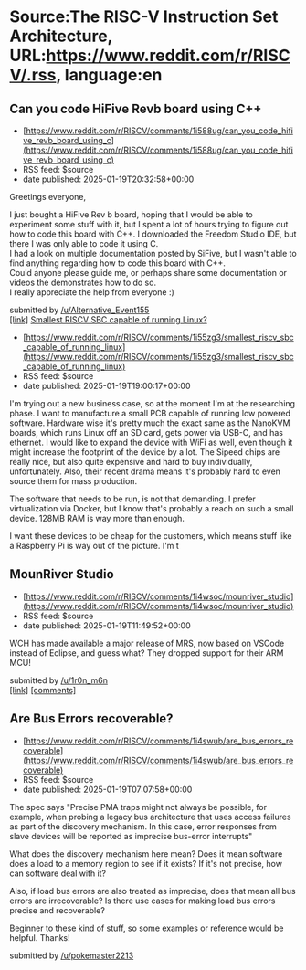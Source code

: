 # Source:The RISC-V Instruction Set Architecture, URL:https://www.reddit.com/r/RISCV/.rss, language:en

## Can you code HiFive Revb board using C++
 - [https://www.reddit.com/r/RISCV/comments/1i588ug/can_you_code_hifive_revb_board_using_c](https://www.reddit.com/r/RISCV/comments/1i588ug/can_you_code_hifive_revb_board_using_c)
 - RSS feed: $source
 - date published: 2025-01-19T20:32:58+00:00

<!-- SC_OFF --><div class="md"><p>Greetings everyone,</p> <p>I just bought a HiFive Rev b board, hoping that I would be able to experiment some stuff with it, but I spent a lot of hours trying to figure out how to code this board with C++. I downloaded the Freedom Studio IDE, but there I was only able to code it using C.<br/> I had a look on multiple documentation posted by SiFive, but I wasn&#39;t able to find anything regarding how to code this board with C++.<br/> Could anyone please guide me, or perhaps share some documentation or videos the demonstrates how to do so.<br/> I really appreciate the help from everyone :)</p> </div><!-- SC_ON --> &#32; submitted by &#32; <a href="https://www.reddit.com/user/Alternative_Event155"> /u/Alternative_Event155 </a> <br/> <span><a href="https://www.reddit.com/r/RISCV/comments/1i588ug/can_you_code_hifive_revb_board_using_c/">[link]</a></span> &#32; <span><a href="https://www.reddit.com/r/RISCV/comments/1i588ug/can_you_code_hifive_revb_board_u

## Smallest RISCV SBC capable of running Linux?
 - [https://www.reddit.com/r/RISCV/comments/1i55zg3/smallest_riscv_sbc_capable_of_running_linux](https://www.reddit.com/r/RISCV/comments/1i55zg3/smallest_riscv_sbc_capable_of_running_linux)
 - RSS feed: $source
 - date published: 2025-01-19T19:00:17+00:00

<!-- SC_OFF --><div class="md"><p>I&#39;m trying out a new business case, so at the moment I&#39;m at the researching phase. I want to manufacture a small PCB capable of running low powered software. Hardware wise it&#39;s pretty much the exact same as the NanoKVM boards, which runs Linux off an SD card, gets power via USB-C, and has ethernet. I would like to expand the device with WiFi as well, even though it might increase the footprint of the device by a lot. The Sipeed chips are really nice, but also quite expensive and hard to buy individually, unfortunately. Also, their recent drama means it&#39;s probably hard to even source them for mass production.</p> <p>The software that needs to be run, is not that demanding. I prefer virtualization via Docker, but I know that&#39;s probably a reach on such a small device. 128MB RAM is way more than enough.</p> <p>I want these devices to be cheap for the customers, which means stuff like a Raspberry Pi is way out of the picture. I&#39;m t

## MounRiver Studio
 - [https://www.reddit.com/r/RISCV/comments/1i4wsoc/mounriver_studio](https://www.reddit.com/r/RISCV/comments/1i4wsoc/mounriver_studio)
 - RSS feed: $source
 - date published: 2025-01-19T11:49:52+00:00

<!-- SC_OFF --><div class="md"><p>WCH has made available a major release of MRS, now based on VSCode instead of Eclipse, and guess what? They dropped support for their ARM MCU!</p> </div><!-- SC_ON --> &#32; submitted by &#32; <a href="https://www.reddit.com/user/1r0n_m6n"> /u/1r0n_m6n </a> <br/> <span><a href="https://www.reddit.com/r/RISCV/comments/1i4wsoc/mounriver_studio/">[link]</a></span> &#32; <span><a href="https://www.reddit.com/r/RISCV/comments/1i4wsoc/mounriver_studio/">[comments]</a></span>

## Are Bus Errors recoverable?
 - [https://www.reddit.com/r/RISCV/comments/1i4swub/are_bus_errors_recoverable](https://www.reddit.com/r/RISCV/comments/1i4swub/are_bus_errors_recoverable)
 - RSS feed: $source
 - date published: 2025-01-19T07:07:58+00:00

<!-- SC_OFF --><div class="md"><p>The spec says &quot;Precise PMA traps might not always be possible, for example, when probing a legacy bus architecture that uses access failures as part of the discovery mechanism. In this case, error responses from slave devices will be reported as imprecise bus-error interrupts&quot;</p> <p>What does the discovery mechanism here mean? Does it mean software does a load to a memory region to see if it exists? If it&#39;s not precise, how can software deal with it? </p> <p>Also, if load bus errors are also treated as imprecise, does that mean all bus errors are irrecoverable? Is there use cases for making load bus errors precise and recoverable? </p> <p>Beginner to these kind of stuff, so some examples or reference would be helpful. Thanks! </p> </div><!-- SC_ON --> &#32; submitted by &#32; <a href="https://www.reddit.com/user/pokemaster2213"> /u/pokemaster2213 </a> <br/> <span><a href="https://www.reddit.com/r/RISCV/comments/1i4swub/are_bus_errors_r

